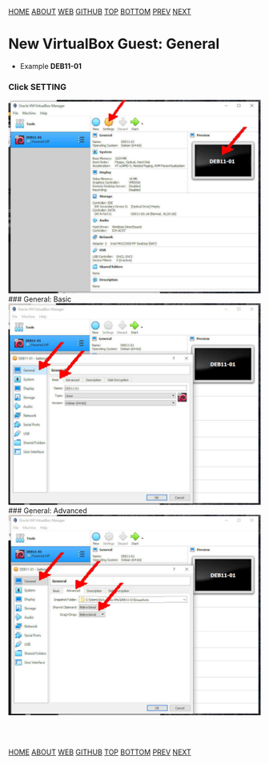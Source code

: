 ---
---

[HOME](index.md)
[ABOUT](README.md)
[WEB](https://osp4diss.vlsm.org/)
[GITHUB](/https://github.com/os2xx/osp4diss)
[TOP](#)
[BOTTOM](#endofpage)
[PREV](DebianGuestExportOva1.md)
[NEXT](DebianGuestOnVirtualBox3.md)

# New VirtualBox Guest: General

* Example **DEB11-01**

### Click SETTING

<img src="pictures/OS21-010a.jpg"  width="960">

<br>
### General: Basic

<img src="pictures/OS21-013.jpg"  width="960">

<br>
### General: Advanced

<img src="pictures/OS21-014.jpg"  width="960">

<br id="endofpage"><br>

[HOME](index.md)
[ABOUT](README.md)
[WEB](https://osp4diss.vlsm.org/)
[GITHUB](/https://github.com/os2xx/osp4diss)
[TOP](#)
[BOTTOM](#endofpage)
[PREV](DebianGuestOnVirtualBox1.md)
[NEXT](DebianGuestOnVirtualBox3.md)

